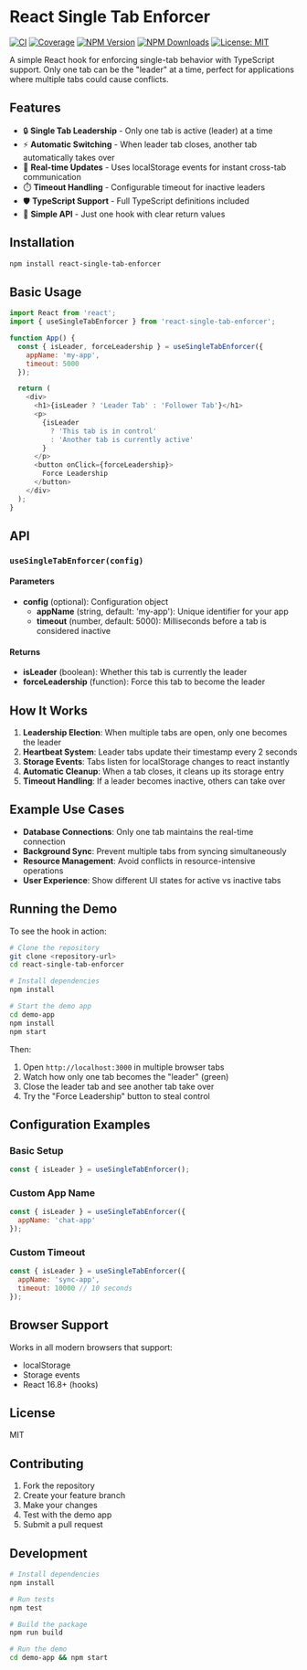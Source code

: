 # React Single Tab Enforcer

[![CI](https://github.com/Lomet/react-single-tab/actions/workflows/ci.yml/badge.svg)](https://github.com/Lomet/react-single-tab/actions/workflows/ci.yml)
[![Coverage](https://github.com/Lomet/react-single-tab/actions/workflows/coverage.yml/badge.svg)](https://github.com/Lomet/react-single-tab/actions/workflows/coverage.yml)
[![NPM Version](https://img.shields.io/npm/v/react-single-tab-enforcer.svg)](https://www.npmjs.com/package/react-single-tab-enforcer)
[![NPM Downloads](https://img.shields.io/npm/dm/react-single-tab-enforcer.svg)](https://www.npmjs.com/package/react-single-tab-enforcer)
[![License: MIT](https://img.shields.io/badge/License-MIT-yellow.svg)](https://opensource.org/licenses/MIT)

A simple React hook for enforcing single-tab behavior with TypeScript support. Only one tab can be the "leader" at a time, perfect for applications where multiple tabs could cause conflicts.

## Features

- 🔒 **Single Tab Leadership** - Only one tab is active (leader) at a time
- ⚡ **Automatic Switching** - When leader tab closes, another tab automatically takes over
- 🔄 **Real-time Updates** - Uses localStorage events for instant cross-tab communication
- ⏱️ **Timeout Handling** - Configurable timeout for inactive leaders
- 🛡️ **TypeScript Support** - Full TypeScript definitions included
- 🎯 **Simple API** - Just one hook with clear return values

## Installation

```bash
npm install react-single-tab-enforcer
```

## Basic Usage

```javascript
import React from 'react';
import { useSingleTabEnforcer } from 'react-single-tab-enforcer';

function App() {
  const { isLeader, forceLeadership } = useSingleTabEnforcer({
    appName: 'my-app',
    timeout: 5000
  });

  return (
    <div>
      <h1>{isLeader ? 'Leader Tab' : 'Follower Tab'}</h1>
      <p>
        {isLeader 
          ? 'This tab is in control' 
          : 'Another tab is currently active'
        }
      </p>
      <button onClick={forceLeadership}>
        Force Leadership
      </button>
    </div>
  );
}
```

## API

### `useSingleTabEnforcer(config)`

#### Parameters

- **config** (optional): Configuration object
  - **appName** (string, default: 'my-app'): Unique identifier for your app
  - **timeout** (number, default: 5000): Milliseconds before a tab is considered inactive

#### Returns

- **isLeader** (boolean): Whether this tab is currently the leader
- **forceLeadership** (function): Force this tab to become the leader

## How It Works

1. **Leadership Election**: When multiple tabs are open, only one becomes the leader
2. **Heartbeat System**: Leader tabs update their timestamp every 2 seconds
3. **Storage Events**: Tabs listen for localStorage changes to react instantly
4. **Automatic Cleanup**: When a tab closes, it cleans up its storage entry
5. **Timeout Handling**: If a leader becomes inactive, others can take over

## Example Use Cases

- **Database Connections**: Only one tab maintains the real-time connection
- **Background Sync**: Prevent multiple tabs from syncing simultaneously
- **Resource Management**: Avoid conflicts in resource-intensive operations
- **User Experience**: Show different UI states for active vs inactive tabs

## Running the Demo

To see the hook in action:

```bash
# Clone the repository
git clone <repository-url>
cd react-single-tab-enforcer

# Install dependencies
npm install

# Start the demo app
cd demo-app
npm install
npm start
```

Then:
1. Open `http://localhost:3000` in multiple browser tabs
2. Watch how only one tab becomes the "leader" (green)
3. Close the leader tab and see another tab take over
4. Try the "Force Leadership" button to steal control

## Configuration Examples

### Basic Setup
```javascript
const { isLeader } = useSingleTabEnforcer();
```

### Custom App Name
```javascript
const { isLeader } = useSingleTabEnforcer({
  appName: 'chat-app'
});
```

### Custom Timeout
```javascript
const { isLeader } = useSingleTabEnforcer({
  appName: 'sync-app',
  timeout: 10000 // 10 seconds
});
```

## Browser Support

Works in all modern browsers that support:
- localStorage
- Storage events
- React 16.8+ (hooks)

## License

MIT

## Contributing

1. Fork the repository
2. Create your feature branch
3. Make your changes
4. Test with the demo app
5. Submit a pull request

## Development

```bash
# Install dependencies
npm install

# Run tests
npm test

# Build the package
npm run build

# Run the demo
cd demo-app && npm start
```
